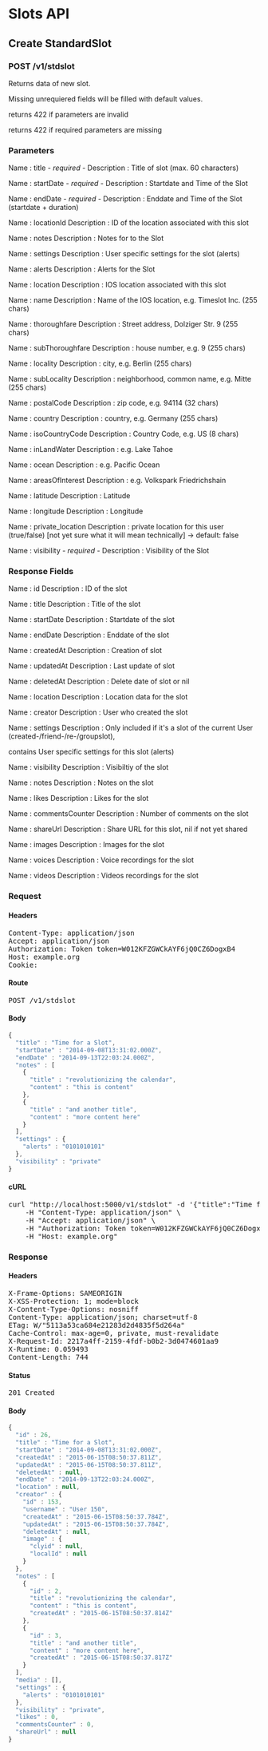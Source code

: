 # Slots API

## Create StandardSlot

### POST /v1/stdslot

Returns data of new slot.

Missing unrequiered fields will be filled with default values.

returns 422 if parameters are invalid

returns 422 if required parameters are missing

### Parameters

Name : title *- required -*
Description : Title of slot (max. 60 characters)

Name : startDate *- required -*
Description : Startdate and Time of the Slot

Name : endDate *- required -*
Description : Enddate and Time of the Slot (startdate + duration)

Name : locationId
Description : ID of the location associated with this slot

Name : notes
Description : Notes for to the Slot

Name : settings
Description : User specific settings for the slot (alerts)

Name : alerts
Description : Alerts for the Slot

Name : location
Description : IOS location associated with this slot

Name : name
Description : Name of the IOS location, e.g. Timeslot Inc. (255 chars)

Name : thoroughfare
Description : Street address, Dolziger Str. 9 (255 chars)

Name : subThoroughfare
Description : house number, e.g. 9 (255 chars)

Name : locality
Description : city, e.g. Berlin (255 chars)

Name : subLocality
Description : neighborhood, common name, e.g. Mitte (255 chars)

Name : postalCode
Description : zip code, e.g. 94114 (32 chars)

Name : country
Description : country, e.g. Germany (255 chars)

Name : isoCountryCode
Description : Country Code, e.g. US (8 chars)

Name : inLandWater
Description : e.g. Lake Tahoe

Name : ocean
Description : e.g. Pacific Ocean

Name : areasOfInterest
Description : e.g. Volkspark Friedrichshain

Name : latitude
Description : Latitude

Name : longitude
Description : Longitude

Name : private_location
Description : private location for this user (true/false) [not yet sure what it will mean technically] -&gt; default: false

Name : visibility *- required -*
Description : Visibility of the Slot


### Response Fields

Name : id
Description : ID of the slot

Name : title
Description : Title of the slot

Name : startDate
Description : Startdate of the slot

Name : endDate
Description : Enddate of the slot

Name : createdAt
Description : Creation of slot

Name : updatedAt
Description : Last update of slot

Name : deletedAt
Description : Delete date of slot or nil

Name : location
Description : Location data for the slot

Name : creator
Description : User who created the slot

Name : settings
Description : Only included if it&#39;s a slot of the current User (created-/friend-/re-/groupslot),

contains User specific settings for this slot (alerts)

Name : visibility
Description : Visibiltiy of the slot

Name : notes
Description : Notes on the slot

Name : likes
Description : Likes for the slot

Name : commentsCounter
Description : Number of comments on the slot

Name : shareUrl
Description : Share URL for this slot, nil if not yet shared

Name : images
Description : Images for the slot

Name : voices
Description : Voice recordings for the slot

Name : videos
Description : Videos recordings for the slot

### Request

#### Headers

<pre>Content-Type: application/json
Accept: application/json
Authorization: Token token=W012KFZGWCkAYF6jQ0CZ6DogxB4
Host: example.org
Cookie: </pre>

#### Route

<pre>POST /v1/stdslot</pre>

#### Body
```javascript
{
  "title" : "Time for a Slot",
  "startDate" : "2014-09-08T13:31:02.000Z",
  "endDate" : "2014-09-13T22:03:24.000Z",
  "notes" : [
    {
      "title" : "revolutionizing the calendar",
      "content" : "this is content"
    },
    {
      "title" : "and another title",
      "content" : "more content here"
    }
  ],
  "settings" : {
    "alerts" : "0101010101"
  },
  "visibility" : "private"
}
```


#### cURL

<pre class="request">curl &quot;http://localhost:5000/v1/stdslot&quot; -d &#39;{&quot;title&quot;:&quot;Time for a Slot&quot;,&quot;startDate&quot;:&quot;2014-09-08T13:31:02.000Z&quot;,&quot;endDate&quot;:&quot;2014-09-13T22:03:24.000Z&quot;,&quot;notes&quot;:[{&quot;title&quot;:&quot;revolutionizing the calendar&quot;,&quot;content&quot;:&quot;this is content&quot;},{&quot;title&quot;:&quot;and another title&quot;,&quot;content&quot;:&quot;more content here&quot;}],&quot;settings&quot;:{&quot;alerts&quot;:&quot;0101010101&quot;},&quot;visibility&quot;:&quot;private&quot;}&#39; -X POST \
	-H &quot;Content-Type: application/json&quot; \
	-H &quot;Accept: application/json&quot; \
	-H &quot;Authorization: Token token=W012KFZGWCkAYF6jQ0CZ6DogxB4&quot; \
	-H &quot;Host: example.org&quot;</pre>

### Response

#### Headers

<pre>X-Frame-Options: SAMEORIGIN
X-XSS-Protection: 1; mode=block
X-Content-Type-Options: nosniff
Content-Type: application/json; charset=utf-8
ETag: W/&quot;5113a53ca684e21283d2d4835f5d264a&quot;
Cache-Control: max-age=0, private, must-revalidate
X-Request-Id: 2217a4ff-2159-4fdf-b0b2-3d0474601aa9
X-Runtime: 0.059493
Content-Length: 744</pre>

#### Status

<pre>201 Created</pre>

#### Body

```javascript
{
  "id" : 26,
  "title" : "Time for a Slot",
  "startDate" : "2014-09-08T13:31:02.000Z",
  "createdAt" : "2015-06-15T08:50:37.811Z",
  "updatedAt" : "2015-06-15T08:50:37.811Z",
  "deletedAt" : null,
  "endDate" : "2014-09-13T22:03:24.000Z",
  "location" : null,
  "creator" : {
    "id" : 153,
    "username" : "User 150",
    "createdAt" : "2015-06-15T08:50:37.784Z",
    "updatedAt" : "2015-06-15T08:50:37.784Z",
    "deletedAt" : null,
    "image" : {
      "clyid" : null,
      "localId" : null
    }
  },
  "notes" : [
    {
      "id" : 2,
      "title" : "revolutionizing the calendar",
      "content" : "this is content",
      "createdAt" : "2015-06-15T08:50:37.814Z"
    },
    {
      "id" : 3,
      "title" : "and another title",
      "content" : "more content here",
      "createdAt" : "2015-06-15T08:50:37.817Z"
    }
  ],
  "media" : [],
  "settings" : {
    "alerts" : "0101010101"
  },
  "visibility" : "private",
  "likes" : 0,
  "commentsCounter" : 0,
  "shareUrl" : null
}
```
